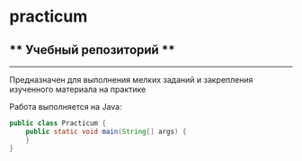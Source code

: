 # practicum
## ** Учебный репозиторий **
---
Предназначен для выполнения мелких заданий и закрепления изученного материала на практике

Работа выполняется на Java:
```java 
public class Practicum {
    public static void main(String[] args) {
    }
}
```
